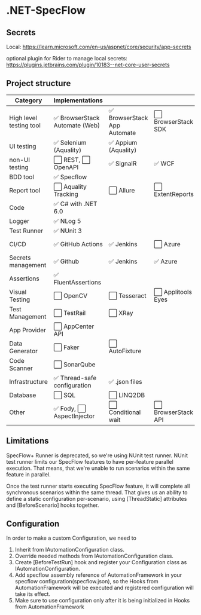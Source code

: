 # .NET-SpecFlow

## Secrets
Local: https://learn.microsoft.com/en-us/aspnet/core/security/app-secrets

optional plugin for Rider to manage local secrets: https://plugins.jetbrains.com/plugin/10183--net-core-user-secrets
## Project structure
| Category                | Implementations               |                             |                    |             |
|-------------------------|-------------------------------|-----------------------------|--------------------|-------------|
| High level testing tool | ✅ BrowserStack Automate (Web) | ✅ BrowserStack App Automate | ⬜ BrowserStack SDK |             |
| UI testing              | ✅ Selenium (Aquality)         | ✅ Appium (Aquality)         |                    |             |
| non-UI testing          | ⬜ REST, ⬜ OpenAPI             | ✅ SignalR                   | ✅ WCF              | ✅ gRPC      |
| BDD tool                | ✅ Specflow                    |                             |                    |             |
| Report tool             | ⬜ Aquality Tracking           | ⬜ Allure                    | ⬜ ExtentReports    |             |
| Code                    | ✅ C# with .NET 6.0            |                             |                    |             |
| Logger                  | ✅ NLog 5                      |                             |                    |             |
| Test Runner             | ✅ NUnit 3                     |                             |                    |             |
| CI/CD                   | ✅ GitHub Actions              | ✅ Jenkins                   | ⬜ Azure            | ⬜ CircleCI  |
| Secrets management      | ✅ Github                      | ✅ Jenkins                   | ✅ Azure            | ✅ Local     |
| Assertions              | ✅ FluentAssertions            |                             |                    |             |
| Visual Testing          | ⬜ OpenCV                      | ⬜ Tesseract                 | ⬜ Applitools Eyes  |             |
| Test Management         | ⬜ TestRail                    | ⬜ XRay                      |                    |             |
| App Provider            | ⬜ AppCenter API               |                             |                    |             |
| Data Generator          | ⬜ Faker                       | ⬜ AutoFixture               |                    |             |
| Code Scanner            | ⬜ SonarQube                   |                             |                    |             |
| Infrastructure          | ✅ Thread-safe configuration   | ✅ .json files               |                    |             |
| Database                | ⬜ SQL                         | ⬜ LINQ2DB                   |                    |             |
| Other                   | ✅ Fody, ⬜ AspectInjector      | ⬜ Conditional wait          | ⬜ BrowserStack API | ✅ Humanizer |

## Limitations
SpecFlow+ Runner is deprecated, so we're using NUnit test runner. NUnit test runner limits our SpecFlow features to have per-feature parallel execution.
That means, that we're unable to run scenarios within the same feature in parallel.

Once the test runner starts executing SpecFlow feature, it will complete all synchronous scenarios within the same thread.
That gives us an ability to define a static configuration per-scenario, using [ThreadStatic] attributes and [BeforeScenario] hooks together.

## Configuration
In order to make a custom Configuration, we need to 
1. Inherit from IAutomationConfiguration class.
2. Override needed methods from IAutomationConfiguration class.
3. Create [BeforeTestRun] hook and register your Configuration class as IAutomationConfiguration.
4. Add specflow assembly reference of AutomationFramework in your specflow configuration(specflow.json), so the Hooks from AutomationFramework will be executed and registered configuration will take its effect.
5. Make sure to use configuration only after it is being initialized in Hooks from AutomationFramework
